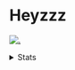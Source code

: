 # Heyzzz  

[![.](https://skillicons.dev/icons?i=js,java)](https://skillicons.dev)  

<details>
<summary>Stats</summary
<!--START_SECTION:waka-->

```text
JavaScript   14 hrs 45 mins  ████████████████████░░░░░   80.25 %
CSS          2 hrs 2 mins    ██▓░░░░░░░░░░░░░░░░░░░░░░   11.11 %
JSON         1 hr 31 mins    ██░░░░░░░░░░░░░░░░░░░░░░░   08.30 %
HTML         2 mins          ░░░░░░░░░░░░░░░░░░░░░░░░░   00.25 %
Lua          0 secs          ░░░░░░░░░░░░░░░░░░░░░░░░░   00.09 %
```

<!--END_SECTION:waka-->
</details>
